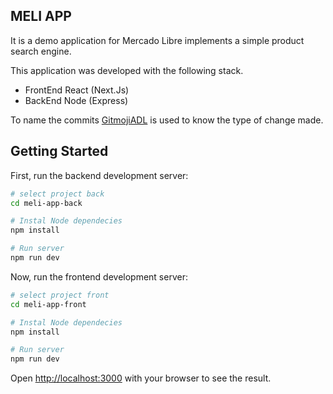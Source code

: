 ## MELI APP

It is a demo application for Mercado Libre implements a simple product search engine.

This application was developed with the following stack.

- FrontEnd React (Next.Js)
- BackEnd Node (Express)

To name the commits [GitmojiADL](https://gitmoji.avaldigitallabs.com/) is used to know the type of change made.

## Getting Started 

First, run the backend development server:

```bash
# select project back
cd meli-app-back

# Instal Node dependecies
npm install

# Run server
npm run dev
```

Now, run the frontend development server:

```bash
# select project front
cd meli-app-front

# Instal Node dependecies
npm install

# Run server
npm run dev
```

Open [http://localhost:3000](http://localhost:3000) with your browser to see the result.